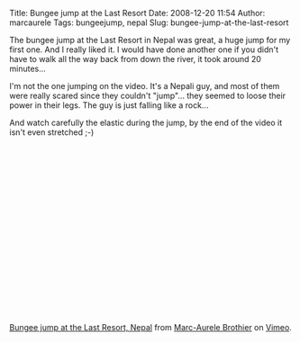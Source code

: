 Title: Bungee jump at the Last Resort
Date: 2008-12-20 11:54
Author: marcaurele
Tags: bungeejump, nepal
Slug: bungee-jump-at-the-last-resort


The bungee jump at the Last Resort in Nepal was great, a huge jump for
my first one. And I really liked it. I would have done another one if
you didn't have to walk all the way back from down the river, it took
around 20 minutes...

I'm not the one jumping on the video. It's a Nepali guy, and most of
them were really scared since they couldn't "jump"... they seemed to
loose their power in their legs. The guy is just falling like a rock...

And watch carefully the elastic during the jump, by the end of the video
it isn't even stretched ;-)

<div class="video">
<object width="400" height="302">
	<param name="allowfullscreen" value="true" />
	<param name="allowscriptaccess" value="always" />
	<param name="movie" value="http://vimeo.com/moogaloop.swf?clip_id=2582498&amp;server=vimeo.com&amp;show_title=1&amp;show_byline=0&amp;show_portrait=0&amp;color=00ADEF&amp;fullscreen=1" />
	<embed src="http://vimeo.com/moogaloop.swf?clip_id=2582498&amp;server=vimeo.com&amp;show_title=1&amp;show_byline=0&amp;show_portrait=0&amp;color=00ADEF&amp;fullscreen=1" type="application/x-shockwave-flash" allowfullscreen="true" allowscriptaccess="always" width="400" height="302"></embed>
</object>
<p><a href="http://vimeo.com/2582498">Bungee jump at the Last Resort, Nepal</a> from <a href="http://vimeo.com/user655055">Marc-Aurele Brothier</a> on <a href="http://vimeo.com">Vimeo</a>.</p>
</div>
